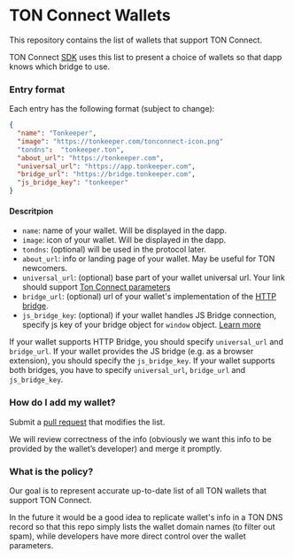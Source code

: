 # TON Connect Wallets

This repository contains the list of wallets that support TON Connect.

TON Connect [SDK](https://github.com/ton-connect/sdk) uses this list to present a choice of wallets so that dapp knows which bridge to use.

### Entry format

Each entry has the following format (subject to change):

```json
{
  "name": "Tonkeeper",
  "image": "https://tonkeeper.com/tonconnect-icon.png"
  "tondns":  "tonkeeper.ton",
  "about_url": "https://tonkeeper.com",
  "universal_url": "https://app.tonkeeper.com",
  "bridge_url": "https://bridge.tonkeeper.com",
  "js_bridge_key": "tonkeeper"
}
```

#### Descritpion
- `name`: name of your wallet. Will be displayed in the dapp.
- `image`: icon of your wallet. Will be displayed in the dapp.
- `tondns`: (optional) will be used in the protocol later.
- `about_url`: info or landing page of your wallet. May be useful for TON newcomers.
- `universal_url`: (optional) base part of your wallet universal url. Your link should support [Ton Connect parameters](https://github.com/ton-connect/docs/blob/main/bridge.md#universal-link)
- `bridge_url`: (optional) url of your wallet's implementation of the [HTTP bridge](https://github.com/ton-connect/docs/blob/main/bridge.md#http-bridge).
- `js_bridge_key`: (optional) if your wallet handles JS Bridge connection, specify js key of your bridge object for `window` object. [Learn more](https://github.com/ton-connect/docs/blob/main/bridge.md#js-bridge)

If your wallet supports HTTP Bridge, you should specify `universal_url` and `bridge_url`. 
If your wallet provides the JS bridge (e.g. as a browser extension), you should specify the `js_bridge_key`.
If your wallet supports both bridges, you have to specify `universal_url`, `bridge_url` and `js_bridge_key`.

### How do I add my wallet?

Submit a [pull request](https://github.com/ton-connect/wallets-list/pulls) that modifies the list.

We will review correctness of the info (obviously we want this info to be provided by the wallet’s developer) and merge it promptly.

### What is the policy?

Our goal is to represent accurate up-to-date list of all TON wallets that support TON Connect.

In the future it would be a good idea to replicate wallet's info in a TON DNS record so that this repo simply lists the wallet domain names (to filter out spam), while developers have more direct control over the wallet parameters.

